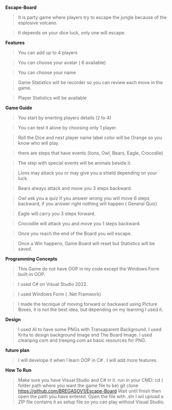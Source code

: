 **Escape-Board**

>It is party game where players try to escape the jungle because of the esplosive volcano.

>It depends on your dice luck, only one will escape.


**Features**

> You can add up to 4 players

> You can choose your avatar ( 6 available)

> You can choose your name

> Game Statistics will be recorder so you can review each move in the game.

> Player Statistics will be available



**Game Guide** 


> You start by enerting players details (2 to 4)

> You can test it alone by choosing only 1 player.

> Roll the Dice and next player name label color will be Orange so you know who will play.

> there are steps that have events (lions, Owl, Bears, Eagle, Crocodile)

> The step with special events will be animals beside it.

> Lions may attack you or may give you a shield depending on your luck.

> Bears always attack and move you 3 steps backward.

> Owl ask you a quiz if you answer wrong you will move 6 steps backward, if you answer right nothing will happen ( General Quiz)

> Eagle will carry you 3 steps forward.

> Crocodile will attack you and move you 1 steps backward.

> Once you reach the end of the Board you will escape.

> Once a Win happens, Game Board will reset but Statistics will be saved. 



**Programming Concepts**

> This Game do not have OOP in my code except the Windows Form built-in OOP.

> I used C# on Visual Studio 2022.

> I used Windows Form ( .Net Framwork)

> I made the tecnique of moving forward or backward using Picture Boxes, it is not the best idea, but depending on my learning I used it.


**Design**
> I used AI to have some PNGs with Transaparent Background.
> I used Krita to design background Image and The Board Image.
> I used cleanpng.com and treepng.com as basic resources for PNG.

**future plan**
> I will develope it when I learn OOP in C# .
> I will add more features.

**How To Run**
> Make sure you have Visual Studio and C# in it.
> run in your CMD:
cd ( folder path where you want the game file to be)
git clone https://github.com/BREGASOV1/Escape-Board
> Wait until finish then open the path you have entered.
> Open the file with .sln
> I wil upload a ZIP file contains it as setup file so you can play without Visual Studio.
